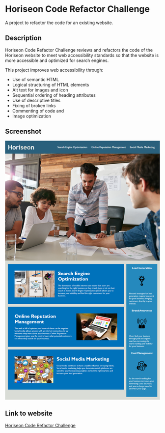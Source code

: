 # Horiseon Code Refactor Challenge
A project to refactor the code for an existing website.

## Description
Horiseon Code Refactor Challenge reviews and refactors the code of the Horiseon website to meet web accessibility standards so that the website is more accessible and optimized for search engines.

This project improves web accessibility through:

* Use of semantic HTML
* Logical structuring of HTML elements
* Alt text for images and icon
* Sequential ordering of heading attributes
* Use of descriptive titles
* Fixing of broken links
* Commenting of code and 
* Image optimization

## Screenshot
![Horiseon website homepage](assets/images/horiseon-website-screenshot.png)

## Link to website
[Horiseon Code Refactor Challenge](https://obeeyoma.github.io/horiseon-code-refactor-challenge/)
